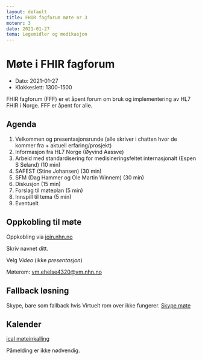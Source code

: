 ```yaml
---
layout: default
title: FHIR fagforum møte nr 3
motenr: 3
dato: 2021-01-27
tema: Legemidler og medikasjon
---
```


# Møte i FHIR fagforum

* Dato: 2021-01-27
* Klokkeslett: 1300-1500

FHIR fagforum (FFF) er et åpent forum om bruk og implementering av HL7 FHIR i Norge. FFF er åpent for alle.

## Agenda

1. Velkommen og presentasjonsrunde (alle skriver i chatten hvor de kommer fra + aktuell erfaring/prosjekt)
2. Informasjon fra HL7 Norge (Øyvind Aassve)
3. Arbeid med standardisering for medisineringsfeltet internasjonalt (Espen S Seland) (10 min)
4. SAFEST (Stine Johansen) (30 min)
5. SFM (Dag Hammer og Ole Martin Winnem) (30 min)
6. Diskusjon (15 min)
7. Forslag til møteplan (5 min)
8. Innspill til tema (5 min)
9. Eventuelt

## Oppkobling til møte

Oppkobling via [join.nhn.no](http://join.nhn.no)  

Skriv navnet ditt.

Velg *Video* (ikke *presentasjon*)

Møterom: vm.ehelse4320@vm.nhn.no

## Fallback løsning

Skype, bare som fallback hvis Virtuelt rom over ikke fungerer.
[Skype møte](https://meet.ehelse.no/thomas.tveit.rosenlund/JY6LJC2Q)

## Kalender

[ical møteinkalling](ical/2021-01-27-FHIR-fagforum-3.ics)

Påmelding er ikke nødvendig.
